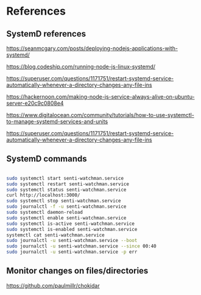 # References

## SystemD references
https://seanmcgary.com/posts/deploying-nodejs-applications-with-systemd/

https://blog.codeship.com/running-node-js-linux-systemd/

https://superuser.com/questions/1171751/restart-systemd-service-automatically-whenever-a-directory-changes-any-file-ins

https://hackernoon.com/making-node-js-service-always-alive-on-ubuntu-server-e20c9c0808e4 

https://www.digitalocean.com/community/tutorials/how-to-use-systemctl-to-manage-systemd-services-and-units

https://superuser.com/questions/1171751/restart-systemd-service-automatically-whenever-a-directory-changes-any-file-ins

## SystemD commands
```sh

sudo systemctl start senti-watchman.service
sudo systemctl restart senti-watchman.service
sudo systemctl status senti-watchman.service
curl http://localhost:3000/
sudo systemctl stop senti-watchman.service
sudo journalctl -f -u senti-watchman.service
sudo systemctl daemon-reload
sudo systemctl enable senti-watchman.service
sudo systemctl is-active senti-watchman.service
sudo systemctl is-enabled senti-watchman.service
systemctl cat senti-watchman.service
sudo journalctl -u senti-watchman.service --boot
sudo journalctl -u senti-watchman.service --since 00:40
sudo journalctl -u senti-watchman.service -p err

```

## Monitor changes on files/directories
https://github.com/paulmillr/chokidar

